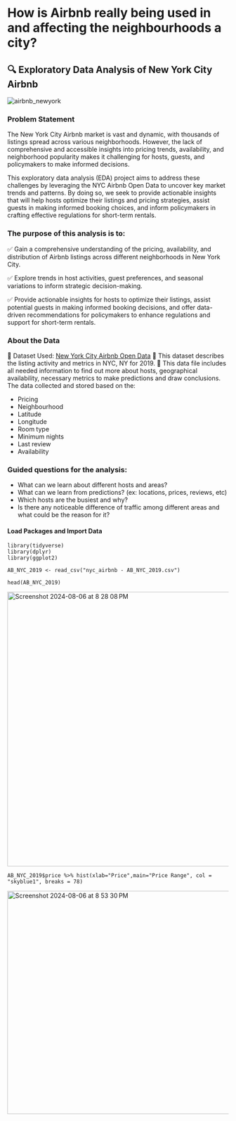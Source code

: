 # How is Airbnb really being used in and affecting the neighbourhoods a city?

## 🔍 Exploratory Data Analysis of New York City Airbnb
![airbnb_newyork](https://github.com/user-attachments/assets/e57ee73a-fc51-41b4-8e30-e7339fb3da19)


### Problem Statement

The New York City Airbnb market is vast and dynamic, with thousands of listings spread across various neighborhoods. However, the lack of comprehensive and accessible insights into pricing trends, availability, and neighborhood popularity makes it challenging for hosts, guests, and policymakers to make informed decisions. 

This exploratory data analysis (EDA) project aims to address these challenges by leveraging the NYC Airbnb Open Data to uncover key market trends and patterns. By doing so, we seek to provide actionable insights that will help hosts optimize their listings and pricing strategies, assist guests in making informed booking choices, and inform policymakers in crafting effective regulations for short-term rentals.

### The purpose of this analysis is to:

✅ Gain a comprehensive understanding of the pricing, availability, and distribution of Airbnb listings across different neighborhoods in New York City.

✅ Explore trends in host activities, guest preferences, and seasonal variations to inform strategic decision-making.

✅ Provide actionable insights for hosts to optimize their listings, assist potential guests in making informed booking decisions, and offer data-driven recommendations for policymakers to enhance regulations and support for short-term rentals.

### About the Data
🔹 Dataset Used: [New York City Airbnb Open Data](https://www.kaggle.com/datasets/dgomonov/new-york-city-airbnb-open-data)
🔹 This dataset describes the listing activity and metrics in NYC, NY for 2019.
🔹 This data file includes all needed information to find out more about hosts, geographical availability, necessary metrics to make predictions and draw conclusions. The data collected and stored based on the:
- Pricing
- Neighbourhood
- Latitude
- Longitude
- Room type
- Minimum nights
- Last review
- Availability


### Guided questions for the analysis: 
- What can we learn about different hosts and areas?
- What can we learn from predictions? (ex: locations, prices, reviews, etc)
- Which hosts are the busiest and why?
- Is there any noticeable difference of traffic among different areas and what could be the reason for it?


#### Load Packages and Import Data
```{r loading packages}
library(tidyverse)
library(dplyr)
library(ggplot2)
```

```{r }
AB_NYC_2019 <- read_csv("nyc_airbnb - AB_NYC_2019.csv")
```


```{r }
head(AB_NYC_2019)
```
<img width="625" alt="Screenshot 2024-08-06 at 8 28 08 PM" src="https://github.com/user-attachments/assets/ce86af5e-c358-4b29-aae0-f08063c487c7">


```{r }
AB_NYC_2019$price %>% hist(xlab="Price",main="Price Range", col = "skyblue1", breaks = 78)
```

<img width="508" alt="Screenshot 2024-08-06 at 8 53 30 PM" src="https://github.com/user-attachments/assets/8a0f66ab-d359-4236-ba02-0348649f24cd">



